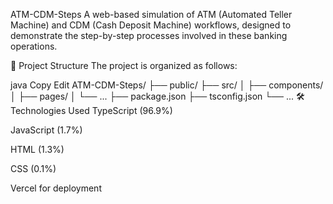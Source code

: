 ATM-CDM-Steps
A web-based simulation of ATM (Automated Teller Machine) and CDM (Cash Deposit Machine) workflows, designed to demonstrate the step-by-step processes involved in these banking operations.

📁 Project Structure
The project is organized as follows:

java
Copy
Edit
ATM-CDM-Steps/
├── public/
├── src/
│   ├── components/
│   ├── pages/
│   └── ...
├── package.json
├── tsconfig.json
└── ...
🛠️ Technologies Used
TypeScript (96.9%)

JavaScript (1.7%)

HTML (1.3%)

CSS (0.1%)

Vercel for deployment
